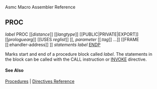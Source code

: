 Asmc Macro Assembler Reference

## PROC

_label_ PROC [[_distance_]] [[_langtype_]] [[PUBLIC|PRIVATE|EXPORT]]
[[_prologuearg_]] [[USES _reglist_]] [[, _parameter_ [[:_tag_]] ...]]
[[FRAME [[:ehandler-address]] ]]
_statements_
_label_ [ENDP](endp.md)

Marks start and end of a procedure block called _label_. The statements in the block can be called with the CALL instruction or [INVOKE](invoke.md) directive.

#### See Also

[Procedures](procedures.md) | [Directives Reference](readme.md)
